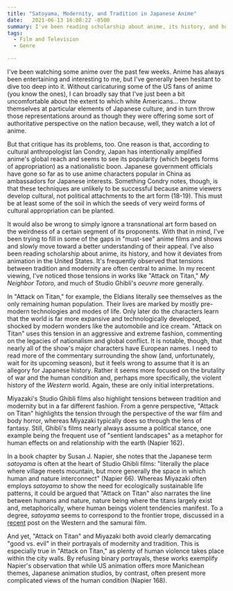 ```yaml
---
title: "Satoyama, Modernity, and Tradition in Japanese Anime"
date:   2021-06-13 16:08:22 -0500
summary: I've been reading scholarship about anime, its history, and how it deviates from animation in the United States. It's frequently observed that tensions between tradition and modernity are often central to anime.
tags:
  - Film and Television
  - Genre

---
```


I've been watching some anime over the past few weeks. Anime has always been entertaining and interesting to me, but I've generally been hesitant to dive too deep into it. Without caricaturing some of the US fans of anime (you know the ones), I can broadly say that I've just been a bit uncomfortable about the extent to which white Americans... throw themselves at particular elements of Japanese culture, and in turn throw those representations around as though they were offering some sort of authoritative perspective on the nation because, well, they watch a lot of anime.

But that critique has its problems, too. One reason is that, according to cultural anthropologist Ian Condry, Japan has intentionally amplified anime's global reach and seems to see its popularity (which begets forms of appropriation) as a nationalistic boon. Japanese government officials have gone so far as to use anime characters popular in China as ambassadors for Japanese interests. Something Condry notes, though, is that these techniques are unlikely to be successful because anime viewers develop cultural, not political attachments to the art form (18-19). This must be at least some of the soil in which the seeds of very weird forms of cultural appropriation can be planted.

It would also be wrong to simply ignore a transnational art form based on the weirdness of a certain segment of its proponents. With that in mind, I've been trying to fill in some of the gaps in "must-see" anime films and shows and slowly move toward a better understanding of their appeal. I've also been reading scholarship about anime, its history, and how it deviates from animation in the United States. It's frequently observed that tensions between tradition and modernity are often central to anime. In my recent viewing, I've noticed those tensions in works like "Attack on Titan," *My Neighbor Totoro,* and much of Studio Ghibli's *oeuvre* more generally.

In "Attack on Titan," for example, the Eldians literally see themselves as the only remaining human population. Their lives are marked by mostly pre-modern technologies and modes of life. Only later do the characters learn that the world is far more expansive and technologically developed, shocked by modern wonders like the automobile and ice cream. "Attack on Titan" uses this tension in an aggressive and extreme fashion, commenting on the legacies of nationalism and global conflict. It is notable, though, that nearly all of the show's major characters have European names. I need to read more of the commentary surrounding the show (and, unfortunately, wait for its upcoming season), but it feels wrong to assume that it is an allegory for Japanese history. Rather it seems more focused on the brutality of war and the human condition and, perhaps more specifically, the violent history of the *Western* world. Again, these are only initial interpretations.

Miyazaki's Studio Ghibli films also highlight tensions between tradition and modernity but in a far different fashion. From a genre perspective, "Attack on Titan" highlights the tension through the perspective of the war film and body horror, whereas Miyazaki typically does so through the lens of fantasy. Still, Ghibli's films nearly always assume a political stance, one example being the frequent use of "sentient landscapes" as a metaphor for human effects on and relationship with the earth (Napier 162).

In a book chapter by Susan J. Napier, she notes that the Japanese term *satoyama* is often at the heart of Studio Ghibli films: "literally the place where village meets mountain, but more generally the space in which human and nature interconnect" (Napier 66). Whereas Miyazaki often employs *satoyama* to show the need for ecologically sustainable life patterns, it could be argued that "Attack on Titan" also narrates the line between humans and nature, nature being where the titans largely exist and, metaphorically, where human beings violent tendencies manifest. To a degree, *satoyama* seems to correspond to the frontier trope, discussed in a [recent](/film/masculinity-shane-and-yojimbo/) post on the Western and the samurai film.

And yet, "Attack on Titan" and Miyazaki both avoid clearly demarcating "good vs. evil" in their portrayals of modernity and tradition. This is especially true in "Attack on Titan," as plenty of human violence takes place within the city walls. By refusing binary portrayals, these works exemplify Napier's observation that while US animation offers more Manichean themes, Japanese animation studios, by contrast, often present more complicated views of the human condition (Napier 168).
